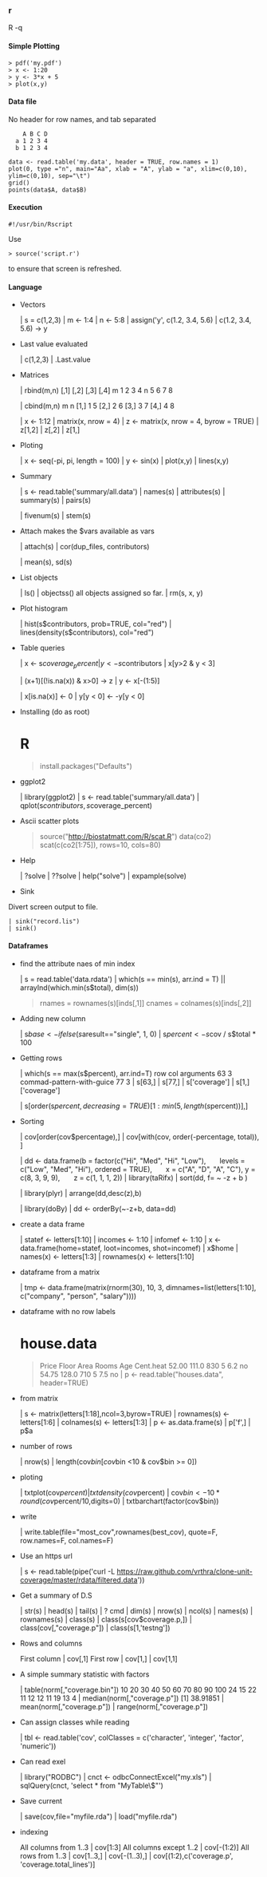 ### r

  R -q

#### Simple Plotting

    > pdf('my.pdf')
    > x <- 1:20
    > y <- 3*x + 5
    > plot(x,y)

#### Data file

No header for row names, and tab separated

        A B C D
      a 1 2 3 4
      b 1 2 3 4

    data <- read.table('my.data', header = TRUE, row.names = 1)
    plot(0, type ="n", main="Aa", xlab = "A", ylab = "a", xlim=c(0,10), ylim=c(0,10), sep="\t")
    grid()
    points(data$A, data$B)

#### Execution

    #!/usr/bin/Rscript

Use

    > source('script.r')

to ensure that screen is refreshed.

#### Language

- Vectors

    | s = c(1,2,3)
    | m <- 1:4
    | n <- 5:8
    | assign('y', c(1.2, 3.4, 5.6)
    | c(1.2, 3.4, 5.6) -> y

- Last value evaluated

    | c(1,2,3)
    | .Last.value

- Matrices

    | rbind(m,n)
      [,1] [,2] [,3] [,4]
    m    1    2    3    4
    n    5    6    7    8

    | cbind(m,n)
         m n
    [1,] 1 5
    [2,] 2 6
    [3,] 3 7
    [4,] 4 8

    | x <- 1:12
    | matrix(x, nrow = 4)
    | z <- matrix(x, nrow = 4, byrow = TRUE)
    | z[1,2]
    | z[,2]
    | z[1,]

- Ploting

    | x <- seq(-pi, pi, length = 100)
    | y <- sin(x)
    | plot(x,y)
    | lines(x,y)

- Summary

    | s <- read.table('summary/all.data')
    | names(s)
    | attributes(s)
    | summary(s)
    | pairs(s)

    | fivenum(s)
    | stem(s)

- Attach makes the $vars available as vars

    | attach(s)
    | cor(dup_files, contributors)

    | mean(s), sd(s)

- List objects

    | ls()
    | objectss()
    all objects assigned so far.
    | rm(s, x, y)

- Plot histogram

    | hist(s$contributors, prob=TRUE, col="red")
    | lines(density(s$contributors), col="red")


- Table queries

    | x <- s$coverage_percent
    | y <- s$contributors
    | x[y>2 & y < 3]

    | (x+1)[(!is.na(x)) & x>0] -> z
    | y <- x[-(1:5)]

    | x[is.na(x)] <- 0
    | y[y < 0] <- -y[y < 0]

- Installing (do as root)

    # R
    > install.packages("Defaults")

- ggplot2

    | library(ggplot2)
    | s <- read.table('summary/all.data')
    | qplot(s$contributors, s$coverage_percent)

- Ascii scatter plots
    >  source("http://biostatmatt.com/R/scat.R")
    >  data(co2)
    >  scat(c(co2[1:75]), rows=10, cols=80)

- Help

    | ?solve
    | ??solve
    | help("solve")
    | expample(solve)

- Sink

Divert screen output to file.

    | sink("record.lis")
    | sink()

#### Dataframes

- find the attribute naes of min index

    | s = read.table('data.rdata')
    | which(s == min(s), arr.ind = T)
    || arrayInd(which.min(s$total), dim(s))
    > rnames = rownames(s)[inds[,1]]
    > cnames = colnames(s)[inds[,2]]

- Adding new column

    | s$base <- ifelse(s$aresult=="single", 1, 0)
    | s$percent <- s$cov / s$total * 100

- Getting rows

    |  which(s == max(s$percent), arr.ind=T)
                              row col
    arguments                  63   3
    commad-pattern-with-guice  77   3
    | s[63,]
    | s[77,]
    | s['coverage']
    | s[1,]['coverage']

    | s[order(s$percent, decreasing=TRUE)[1:min(5, length(s$percent))],]

- Sorting

    | cov[order(cov$percentage),]
    | cov[with(cov, order(-percentage, total)), ]

    | dd <- data.frame(b = factor(c("Hi", "Med", "Hi", "Low"), 
          levels = c("Low", "Med", "Hi"), ordered = TRUE),
          x = c("A", "D", "A", "C"), y = c(8, 3, 9, 9),
          z = c(1, 1, 1, 2))
    | library(taRifx)
    | sort(dd, f= ~ -z + b )

    | library(plyr)
    | arrange(dd,desc(z),b)

    | library(doBy)
    | dd <- orderBy(~-z+b, data=dd)

- create a data frame

    | statef <- letters[1:10]
    | incomes <- 1:10
    | infomef <- 1:10
    | x <- data.frame(home=statef, loot=incomes, shot=incomef)
    | x$home
    | names(x) <- letters[1:3]
    | rownames(x) <- letters[1:10]

- dataframe from a matrix

    | tmp <- data.frame(matrix(rnorm(30), 10, 3, dimnames=list(letters[1:10], c("company", "person", "salary"))))

- dataframe with no row labels

    # house.data
    > Price    Floor     Area   Rooms     Age  Cent.heat
    > 52.00    111.0      830     5       6.2      no
    > 54.75    128.0      710     5       7.5      no
    | p  <- read.table("houses.data", header=TRUE)

- from matrix

    | s <- matrix(letters[1:18],ncol=3,byrow=TRUE)
    | rownames(s) <- letters[1:6]
    | colnames(s) <- letters[1:3]
    | p <- as.data.frame(s)
    | p['f',]
    | p$a

- number of rows

    | nrow(s)
    | length(cov$bin[cov$bin <10 & cov$bin >= 0])

- ploting

    | txtplot(cov$percent)
    | txtdensity(cov$percent)
    | cov$bin <- 10*round(cov$percent/10,digits=0)
    | txtbarchart(factor(cov$bin))

- write

    | write.table(file="most_cov",rownames(best_cov), quote=F, row.names=F, col.names=F)

- Use an https url

    | s <- read.table(pipe('curl -L https://raw.github.com/vrthra/clone-unit-coverage/master/rdata/filtered.data'))


- Get a summary of D.S

    | str(s)
    | head(s)
    | tail(s)
    | ? cmd
    | dim(s)
    | nrow(s)
    | ncol(s)
    | names(s)
    | rownames(s)
    | class(s)
    | class(s[cov$coverage.p,])
    | class(cov[,"coverage.p"])
    | class(s[1,'testng'])

- Rows and columns

    First column
    | cov[,1]
    First row
    | cov[1,]
    | cov[1,1]

- A simple summary statistic with factors

    | table(norm[,"coverage.bin"])
    10  20  30  40  50  60  70  80  90 100
    24  15  22  11  12  12  11  19  13   4
    | median(norm[,"coverage.p"])
    [1] 38.91851
    | mean(norm[,"coverage.p"])
    | range(norm[,"coverage.p"])

- Can assign classes while reading

    | tbl <- read.table('cov', colClasses = c('character', 'integer', 'factor', 'numeric'))

- Can read exel

    | library("RODBC")
    | cnct <- odbcConnectExcel("my.xls")
    | sqlQuery(cnct, 'select * from "MyTable\\$"')

- Save current

    | save(cov,file="myfile.rda")
    | load("myfile.rda")

- indexing

    All columns from 1..3
    | cov[1:3]
    All columns except 1..2
    | cov[-(1:2)]
    All rows from 1..3
    | cov[1..3,]
    | cov[-(1..3),]
    | cov[(1:2),c('coverage.p', 'coverage.total_lines')]

